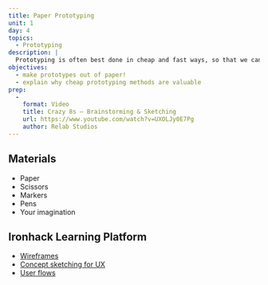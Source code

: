 ```yaml
---
title: Paper Prototyping
unit: 1
day: 4
topics:
  - Prototyping
description: |
  Prototyping is often best done in cheap and fast ways, so that we can work out the kinks in design concepts quickly and deliver a better final product.
objectives:
  - make prototypes out of paper!
  - explain why cheap prototyping methods are valuable
prep:
  -
    format: Video
    title: Crazy 8s – Brainstorming & Sketching
    url: https://www.youtube.com/watch?v=UXOLJy0E7Pg
    author: Relab Studios
---
```



Materials
---------

- Paper
- Scissors
- Markers
- Pens
- Your imagination


Ironhack Learning Platform
---------

- [Wireframes](http://learn.ironhack.com/#/learning_unit/7049)
- [Concept sketching for UX](http://learn.ironhack.com/#/learning_unit/7044)
- [User flows](http://learn.ironhack.com/#/learning_unit/7039)
